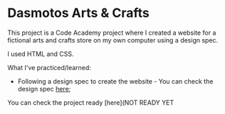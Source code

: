 # Dasmotos Arts & Crafts

This project is a Code Academy project where I created a website for a fictional arts and crafts store on my own computer using a design spec.

I used HTML and CSS.

What I've practiced/learned:
- Following a design spec to create the website - You can check the design spec [here](https://content.codecademy.com/courses/freelance-1/unit-2/dasmotos-arts_redline.jpg?_gl=1*oc6anj*_ga*NTEzNzQzNDM5OS4xNjY4MTYyMTI4*_ga_3LRZM6TM9L*MTY3MDQyMzY4My40NC4xLjE2NzA0MjM3MDIuMC4wLjA.);


You can check the project ready [here](NOT READY YET
